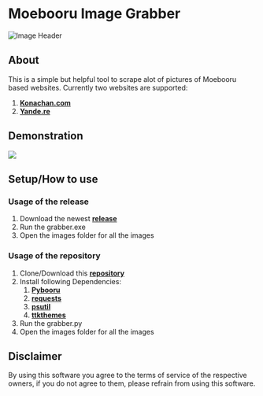 # Moebooru Image Grabber
![Image Header](https://b.catgirlsare.sexy/1Fyoj028.png)

## About
This is a simple but helpful tool to scrape alot of pictures of Moebooru based websites. Currently two websites are supported:
1. [**Konachan.com**](https://Konachan.com)
2. [**Yande.re**](https://Yande.re)

## Demonstration
![](https://b.catgirlsare.sexy/AXQxdUM5.gif)

## Setup/How to use
### Usage of the release
1. Download the newest [**release**](https://github.com/MikaPopp/Moebooru-Image-Grabber/releases)
2. Run the grabber.exe
3. Open the images folder for all the images

### Usage of the repository
1. Clone/Download this [**repository**](https://github.com/MikaPopp/Moebooru-Image-Grabber)
2. Install following Dependencies:
	1. [**Pybooru**](https://pypi.org/project/Pybooru/)
	2. [**requests**](https://pypi.org/project/requests/)
	3. [**psutil**](https://pypi.org/project/psutil/)
	4. [**ttkthemes**](https://pypi.org/project/ttkthemes/)
3. Run the grabber.py
4. Open the images folder for all the images

## Disclaimer
By using this software you agree to the terms of service of the respective owners, if you do not agree to them, please
refrain from using this software.
